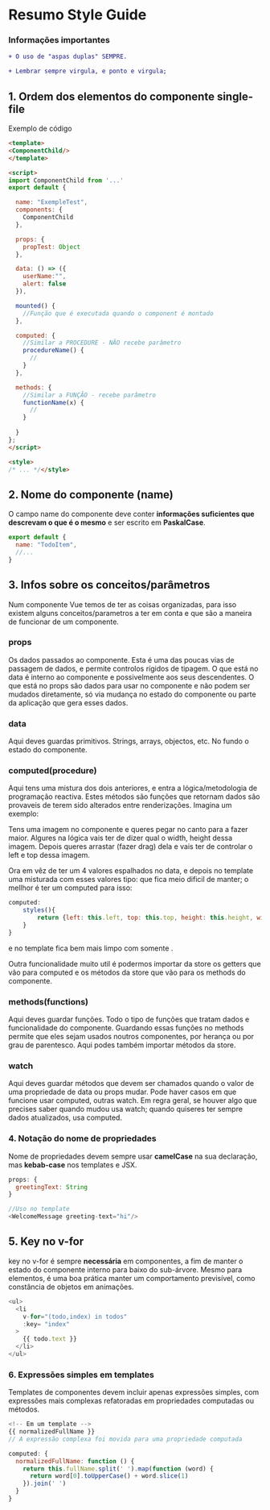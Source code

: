 # Resumo Style Guide
  ### Informações importantes

```diff
+ O uso de "aspas duplas" SEMPRE.

+ Lembrar sempre virgula, e ponto e virgula;   
```

## 1. Ordem dos elementos do componente single-file
 Exemplo de código
```html
<template>
<ComponentChild/>
</template>

<script>
import ComponentChild from '...'
export default {

  name: "ExempleTest",
  components: {
    ComponentChild
  },

  props: {
    propTest: Object
  },

  data: () => ({
    userName:"",
    alert: false
  }),

  mounted() {
    //Função que é executada quando o component é montado
  },

  computed: {
    //Similar a PROCEDURE - NÃO recebe parâmetro
    procedureName() {
      //
    }
  },

  methods: {
    //Similar a FUNÇÃO - recebe parâmetro
    functionName(x) {
      //
    }
    
  }
};
</script>

<style>
/* ... */</style>
```
## 2. Nome do componente (name)
O campo name do componente deve conter **informações suficientes que descrevam o que é o mesmo** e ser escrito em **PaskalCase**.
```js
export default {
  name: "TodoItem",
  //...
}
```
## 3. Infos sobre os conceitos/parâmetros
Num componente Vue temos de ter as coisas organizadas, para isso existem alguns conceitos/parametros a ter em conta e que são a maneira de funcionar de um componente.


### props

Os dados passados ao componente. Esta é uma das poucas vias de passagem de dados, e permite controlos rígidos de tipagem. O que está no data é interno ao componente e possivelmente aos seus descendentes. O que está no props são dados para usar no componente e não podem ser mudados diretamente, só via mudança no estado do componente ou parte da aplicação que gera esses dados.



### data
Aqui deves guardas primitivos. Strings, arrays, objectos, etc. No fundo o estado do componente.


### computed(procedure)
Aqui tens uma mistura dos dois anteriores, e entra a lógica/metodologia de programação reactiva. Estes métodos são funções que retornam dados são provaveis de terem sido alterados entre renderizações. Imagina um exemplo:

Tens uma imagem no componente e queres pegar no canto para a fazer maior. Algures na lógica vais ter de dizer qual o width, height dessa imagem. Depois queres arrastar (fazer drag) dela e vais ter de controlar o left e top dessa imagem.

Ora em vêz de ter um 4 valores espalhados no data, e depois no template uma misturada com esses valores tipo:  que fica meio dificil de manter; o mellhor é ter um computed para isso:

```js
computed: 
    styles(){
        return {left: this.left, top: this.top, height: this.height, width: this.width};
    }
}
```
e no template fica bem mais limpo com somente .

Outra funcionalidade muito util é podermos importar da store os getters que vão para computed e os métodos da store que vão para os methods do componente.



### methods(functions)
Aqui deves guardar funções. Todo o tipo de funções que tratam dados e funcionalidade do componente.
Guardando essas funções no methods permite que eles sejam usados noutros componentes, por herança ou por grau de parentesco. Aqui podes também importar métodos da store.


### watch
Aqui deves guardar métodos que devem ser chamados quando o valor de uma propriedade de data ou props mudar. Pode haver casos em que funcione usar computed, outras watch. Em regra geral, se houver algo que precises saber quando mudou usa watch; quando quiseres ter sempre dados atualizados, usa computed.

### 4. Notação do nome de propriedades

Nome de propriedades devem sempre usar **camelCase** na sua declaração, mas **kebab-case** nos templates e JSX.

```js
props: {
  greetingText: String
}
```

```js
//Uso no template
<WelcomeMessage greeting-text="hi"/>
```
## 5. Key no v-for
key no v-for é sempre **necessária** em componentes, a fim de manter o estado do componente interno para baixo do sub-árvore. Mesmo para elementos, é uma boa prática manter um comportamento previsível, como constância de objetos em animações.
```js
<ul>
  <li
    v-for="(todo,index) in todos"
    :key= "index"
  >
    {{ todo.text }}
  </li>
</ul>
```

### 6. Expressões simples em templates

Templates de componentes devem incluir apenas expressões simples, com expressões mais complexas refatoradas em propriedades computadas ou métodos.

```js
<!-- Em um template -->
{{ normalizedFullName }}
// A expressão complexa foi movida para uma propriedade computada
```

```js
computed: {
  normalizedFullName: function () {
    return this.fullName.split(' ').map(function (word) {
      return word[0].toUpperCase() + word.slice(1)
    }).join(' ')
  }
}
```